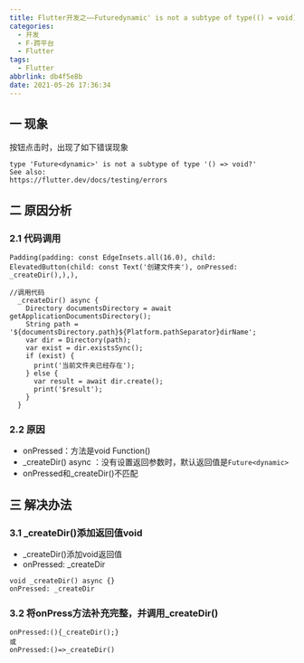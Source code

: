 ```yaml
---
title: Flutter开发之——Futuredynamic' is not a subtype of type(() = void)(86)
categories:
  - 开发
  - F-跨平台
  - Flutter
tags:
  - Flutter
abbrlink: db4f5e8b
date: 2021-05-26 17:36:34
---
```

## 一 现象

按钮点击时，出现了如下错误现象

```
type 'Future<dynamic>' is not a subtype of type '() => void?'
See also:
https://flutter.dev/docs/testing/errors
```

<!--more-->

## 二 原因分析

### 2.1 代码调用

```
Padding(padding: const EdgeInsets.all(16.0), child: ElevatedButton(child: const Text('创建文件夹'), onPressed: _createDir(),),),

//调用代码
  _createDir() async {
    Directory documentsDirectory = await getApplicationDocumentsDirectory();
    String path = '${documentsDirectory.path}${Platform.pathSeparator}dirName';
    var dir = Directory(path);
    var exist = dir.existsSync();
    if (exist) {
      print('当前文件夹已经存在');
    } else {
      var result = await dir.create();
      print('$result');
    }
  }
```

### 2.2 原因

* onPressed：方法是void Function()
*  _createDir() async ：没有设置返回参数时，默认返回值是`Future<dynamic>`
* onPressed和_createDir()不匹配

## 三 解决办法

### 3.1  _createDir()添加返回值void

* _createDir()添加void返回值
* onPressed: _createDir

```
void _createDir() async {}
onPressed: _createDir
```

### 3.2 将onPress方法补充完整，并调用_createDir()

```
onPressed:(){_createDir();}
或
onPressed:()=>_createDir()
```

